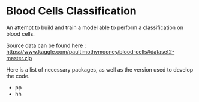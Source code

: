 #  Blood Cells Classification 

An attempt to build and train a model able to perform a classification on blood cells. 

Source data can be found here : https://www.kaggle.com/paultimothymooney/blood-cells#dataset2-master.zip

Here is a list of necessary packages, as well as the version used to develop the code. 
- pp
- hh



